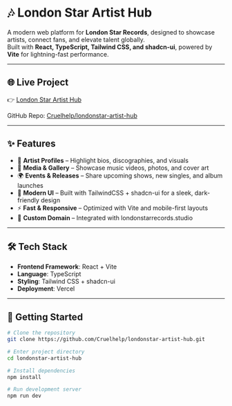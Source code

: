 # 🎶 London Star Artist Hub

A modern web platform for **London Star Records**, designed to showcase artists, connect fans, and elevate talent globally.  
Built with **React, TypeScript, Tailwind CSS, and shadcn-ui**, powered by **Vite** for lightning-fast performance.  

---

## 🌐 Live Project

👉 [London Star Artist Hub](https://www.londonstarrecords.studio/)  

GitHub Repo: [Cruelhelp/londonstar-artist-hub](https://github.com/Cruelhelp/londonstar-artist-hub)

---

## ✨ Features

- 🎤 **Artist Profiles** – Highlight bios, discographies, and visuals  
- 📸 **Media & Gallery** – Showcase music videos, photos, and cover art  
- 🌍 **Events & Releases** – Share upcoming shows, new singles, and album launches  
- 🎨 **Modern UI** – Built with TailwindCSS + shadcn-ui for a sleek, dark-friendly design  
- ⚡ **Fast & Responsive** – Optimized with Vite and mobile-first layouts  
- 🔗 **Custom Domain** – Integrated with londonstarrecords.studio  

---

## 🛠️ Tech Stack

- **Frontend Framework**: React + Vite  
- **Language**: TypeScript  
- **Styling**: Tailwind CSS + shadcn-ui  
- **Deployment**: Vercel  

---

## 🚀 Getting Started

```sh
# Clone the repository
git clone https://github.com/Cruelhelp/londonstar-artist-hub.git

# Enter project directory
cd londonstar-artist-hub

# Install dependencies
npm install

# Run development server
npm run dev
